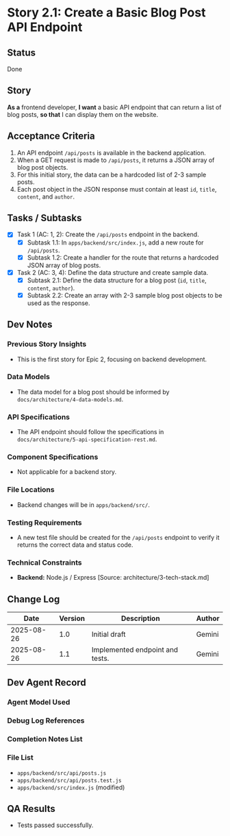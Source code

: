 # Story 2.1: Create a Basic Blog Post API Endpoint

## Status
Done

## Story
**As a** frontend developer,
**I want** a basic API endpoint that can return a list of blog posts,
**so that** I can display them on the website.

## Acceptance Criteria
1.  An API endpoint `/api/posts` is available in the backend application.
2.  When a GET request is made to `/api/posts`, it returns a JSON array of blog post objects.
3.  For this initial story, the data can be a hardcoded list of 2-3 sample posts.
4.  Each post object in the JSON response must contain at least `id`, `title`, `content`, and `author`.

## Tasks / Subtasks
- [x] Task 1 (AC: 1, 2): Create the `/api/posts` endpoint in the backend.
  - [x] Subtask 1.1: In `apps/backend/src/index.js`, add a new route for `/api/posts`.
  - [x] Subtask 1.2: Create a handler for the route that returns a hardcoded JSON array of blog posts.
- [x] Task 2 (AC: 3, 4): Define the data structure and create sample data.
  - [x] Subtask 2.1: Define the data structure for a blog post (`id`, `title`, `content`, `author`).
  - [x] Subtask 2.2: Create an array with 2-3 sample blog post objects to be used as the response.

## Dev Notes
### Previous Story Insights
- This is the first story for Epic 2, focusing on backend development.

### Data Models
- The data model for a blog post should be informed by `docs/architecture/4-data-models.md`.

### API Specifications
- The API endpoint should follow the specifications in `docs/architecture/5-api-specification-rest.md`.

### Component Specifications
- Not applicable for a backend story.

### File Locations
- Backend changes will be in `apps/backend/src/`.

### Testing Requirements
- A new test file should be created for the `/api/posts` endpoint to verify it returns the correct data and status code.

### Technical Constraints
- **Backend:** Node.js / Express
[Source: architecture/3-tech-stack.md]

## Change Log
| Date | Version | Description | Author |
|---|---|---|---|
| 2025-08-26 | 1.0 | Initial draft | Gemini |
| 2025-08-26 | 1.1 | Implemented endpoint and tests. | Gemini |

## Dev Agent Record
### Agent Model Used
### Debug Log References
### Completion Notes List
### File List
- `apps/backend/src/api/posts.js`
- `apps/backend/src/api/posts.test.js`
- `apps/backend/src/index.js` (modified)

## QA Results
- Tests passed successfully.
